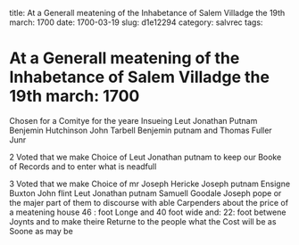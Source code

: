 title: At a Generall meatening of the Inhabetance of Salem Villadge the 19th march: 1700
date: 1700-03-19
slug: d1e12294
category: salvrec
tags: 


<div markdown class="doc" id="d1e12294">


# At a Generall meatening of the Inhabetance of Salem Villadge the 19th march: 1700 

Chosen for a Comitye for the yeare Insueing Leut Jonathan Putnam Benjemin Hutchinson John Tarbell Benjemin putnam and Thomas Fuller Junr

2 Voted that we make Choice of Leut Jonathan putnam to keep our Booke of Records and to enter what is neadfull

3 Voted that we make Choice of mr Joseph Hericke Joseph putnam Ensigne Buxton John flint Leut Jonathan putnam Samuell Goodale Joseph pope or the majer part of them to discourse with able Carpenders about the price of a meatening house 46 : foot Longe and 40 foot wide and: 22: foot betwene Joynts and to make theire Returne to the people what the Cost will be as Soone as may be
</div>